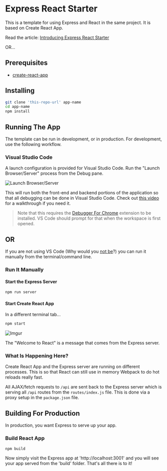 # Express React Starter

This is a template for using Express and React in the same project. It is based on Create React App.

Read the article: [Introducing Express React Starter](https://medium.com/burke-knows-words/introducing-express-react-starter-b6d299206a3a)

OR...

## Prerequisites
* [create-react-app](https://github.com/facebookincubator/create-react-app)

## Installing

```bash
git clone 'this-repo-url' app-name
cd app-name
npm install
```

## Running The App

The template can be run in development, or in production. For development, use the following workflow.

### Visual Studio Code

A launch configuration is provided for Visual Studio Code. Run the "Launch Browser/Server" process from the Debug pane.

![Launch Browser/Server](http://i.imgur.com/Z2rBglS.png)

This will run both the front-end and backend portions of the application so that all debugging can be done in Visual Studio Code. Check out [this video](https://www.youtube.com/watch?v=eSGNOQgK5oA) for a walkthrough if you need it.

> Note that this requires the [Debugger For Chrome](https://marketplace.visualstudio.com/items?itemName=msjsdiag.debugger-for-chrome&WT.mc_id=devcloud-0000-buhollan) extension to be installed. VS Code should prompt for that when the workspace is first opened.

## OR

If you are not using VS Code (Why would you [not be](https://medium.com/burke-knows-words/the-greatest-visual-studio-code-setup-in-the-world-22aa30fb8e8f)?) you can run it manually from the terminal/command line.

### Run It Manually

#### Start the Express Server

```bash
npm run server
```

#### Start Create React App

In a different terminal tab...

```bash
npm start
```

![Imgur](http://i.imgur.com/f7Nlvx4.png)

The "Welcome to React" is a message that comes from the Express server. 

### What Is Happening Here?

Create React App and the Express server are running on different processes. This is so that React can still use in memory Webpack to do hot reloads really fast.

All AJAX/fetch requests to `/api` are sent back to the Express server which is serving all `/api` routes from the `routes/index.js` file. This is done via a proxy setup in the `package.json` file.

## Building For Production

In production, you want Express to serve up your app.

### Build React App

```bash
npm build
```

Now simply visit the Express app at 'http://localhost:3001' and you will see your app served from the 'build' folder. That's all there is to it!
